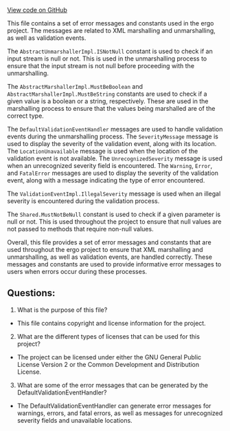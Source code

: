 [View code on GitHub](https://github.com/ergoplatform/ergo/target/streams/_global/assemblyOption/_global/streams/assembly/4f54ebf65074bcd1cf173f02479baf8dc5dfeb4d_b54184b7dcab2031add3f525550c7f1b7e12209d_da39a3ee5e6b4b0d3255bfef95601890afd80709/javax/xml/bind/helpers/Messages.properties)

This file contains a set of error messages and constants used in the ergo project. The messages are related to XML marshalling and unmarshalling, as well as validation events. 

The `AbstractUnmarshallerImpl.ISNotNull` constant is used to check if an input stream is null or not. This is used in the unmarshalling process to ensure that the input stream is not null before proceeding with the unmarshalling.

The `AbstractMarshallerImpl.MustBeBoolean` and `AbstractMarshallerImpl.MustBeString` constants are used to check if a given value is a boolean or a string, respectively. These are used in the marshalling process to ensure that the values being marshalled are of the correct type.

The `DefaultValidationEventHandler` messages are used to handle validation events during the unmarshalling process. The `SeverityMessage` message is used to display the severity of the validation event, along with its location. The `LocationUnavailable` message is used when the location of the validation event is not available. The `UnrecognizedSeverity` message is used when an unrecognized severity field is encountered. The `Warning`, `Error`, and `FatalError` messages are used to display the severity of the validation event, along with a message indicating the type of error encountered.

The `ValidationEventImpl.IllegalSeverity` message is used when an illegal severity is encountered during the validation process.

The `Shared.MustNotBeNull` constant is used to check if a given parameter is null or not. This is used throughout the project to ensure that null values are not passed to methods that require non-null values.

Overall, this file provides a set of error messages and constants that are used throughout the ergo project to ensure that XML marshalling and unmarshalling, as well as validation events, are handled correctly. These messages and constants are used to provide informative error messages to users when errors occur during these processes.
## Questions: 
 1. What is the purpose of this file?
- This file contains copyright and license information for the project.

2. What are the different types of licenses that can be used for this project?
- The project can be licensed under either the GNU General Public License Version 2 or the Common Development and Distribution License.

3. What are some of the error messages that can be generated by the DefaultValidationEventHandler?
- The DefaultValidationEventHandler can generate error messages for warnings, errors, and fatal errors, as well as messages for unrecognized severity fields and unavailable locations.